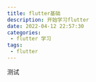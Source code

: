 ```yaml
---
title: flutter基础
description: 开始学习flutter
date: 2022-04-12 22:57:30
categories:
 - flutter 学习
tags:
 - flutter
---
```


测试